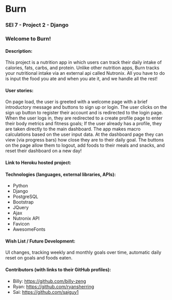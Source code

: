 # Burn

### SEI 7 - Project 2 - Django


### Welcome to Burn!

#### Description:
This project is a nutrition app in which users can track their daily intake of calories, fats, carbs, and protein. 
Unlike other nutrition apps, Burn tracks your nutritional intake via an external api called Nutronix. All you have to do is input the food you ate and when you ate it, and we handle all the rest!


#### User stories:
On page load, the user is greeted with a welcome page with a brief introductory message and buttons to sign up or login. The user clicks on the sign up button to register their account and is redirected to the login page. When the user logs in, they are redirected to a create profile page to enter their body metrics and fitness goals; If the user already has a profile, they are taken directly to the main dashboard. The app makes macro calculations based on the user input data.
At the dashboard page they can view (via progress bars) how close they are to their daily goal. 
The buttons on the page allow them to logout, add foods to their meals and snacks, and reset their dashboard on a new day!


#### Link to Heroku hosted project:


#### Technologies (languages, external libraries, APIs):
* Python
* Django
* PostgreSQL
* Bootstrap
* JQuery
* Ajax
* Nutronix API
* Favicon
* AwesomeFonts

#### Wish List / Future Development:
UI changes, 
tracking weekly and monthly goals over time, 
automatic daily reset on goals and foods eaten.

#### Contributors (with links to their GitHub profiles):
* Billy: https://github.com/billy-zeng
* Ryan: https://github.com/ryansherring
* Sai: https://github.com/saiguy1
